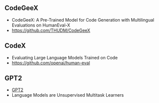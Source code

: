 



## CodeGeeX

- CodeGeeX: A Pre-Trained Model for Code Generation with Multilingual Evaluations on HumanEval-X
- https://github.com/THUDM/CodeGeeX

## CodeX

- Evaluating Large Language Models Trained on Code
- https://github.com/openai/human-eval




## GPT2
- [GPT2](https://github.com/openai/gpt-2)
- Language Models are Unsupervised Multitask Learners






